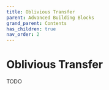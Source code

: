 ```yaml
---
title: Oblivious Transfer
parent: Advanced Building Blocks
grand_parent: Contents
has_children: true
nav_order: 2
---
```


# Oblivious Transfer


TODO 